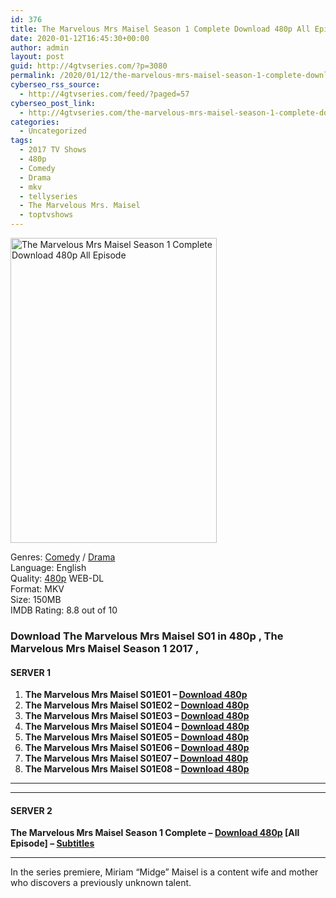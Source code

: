 ```yaml
---
id: 376
title: The Marvelous Mrs Maisel Season 1 Complete Download 480p All Episode
date: 2020-01-12T16:45:30+00:00
author: admin
layout: post
guid: http://4gtvseries.com/?p=3080
permalink: /2020/01/12/the-marvelous-mrs-maisel-season-1-complete-download-480p-all-episode/
cyberseo_rss_source:
  - http://4gtvseries.com/feed/?paged=57
cyberseo_post_link:
  - http://4gtvseries.com/the-marvelous-mrs-maisel-season-1-complete-download-480p-all-episode/
categories:
  - Uncategorized
tags:
  - 2017 TV Shows
  - 480p
  - Comedy
  - Drama
  - mkv
  - tellyseries
  - The Marvelous Mrs. Maisel
  - toptvshows
---
```

<img loading="lazy" class="aligncenter" src="https://3.bp.blogspot.com/-cLLi9TZzdzQ/XhtLBPz9UGI/AAAAAAAAA1Y/wybxAUbGLE8MZPZsrzaTBA_tpxx4dQsawCK4BGAYYCw/s1600/The%2BMarvelous%2BMrs%2BMaisel%2BSeason%2B1.jpg" alt="The Marvelous Mrs Maisel Season 1 Complete Download 480p All Episode" width="330" height="488" />

Genres: <a href="http://4gtvseries.com/tag/comedy/" data-wpel-link="internal">Comedy</a> /&nbsp;<a href="http://4gtvseries.com/tag/drama/" data-wpel-link="internal">Drama</a>  
Language: English  
Quality:&nbsp;<a href="http://4gtvseries.com/tag/480p/" data-wpel-link="internal">480p</a> WEB-DL  
Format: MKV  
Size: 150MB  
IMDB Rating: 8.8 out of 10

### **Download The Marvelous Mrs Maisel S01 in 480p , The Marvelous Mrs Maisel Season 1 2017 ,&nbsp;**

#### <span><strong>SERVER 1</strong></span>

  1. **The Marvelous Mrs Maisel S01E01 – <a href="http://slink.dl480p.xyz/HB5ub" data-wpel-link="external" target="_blank" rel="nofollow external noopener noreferrer" class="wpel-icon-left"><i class="wpel-icon fa fa-download" aria-hidden="true"></i>Download 480p</a>**
  2. **The Marvelous Mrs Maisel S01E02 – <a href="http://slink.dl480p.xyz/L1PwlVe" data-wpel-link="external" target="_blank" rel="nofollow external noopener noreferrer" class="wpel-icon-left"><i class="wpel-icon fa fa-download" aria-hidden="true"></i>Download 480p</a>**
  3. **The Marvelous Mrs Maisel S01E03 – <a href="http://slink.dl480p.xyz/IkMyEw" data-wpel-link="external" target="_blank" rel="nofollow external noopener noreferrer" class="wpel-icon-left"><i class="wpel-icon fa fa-download" aria-hidden="true"></i>Download 480p</a>**
  4. **The Marvelous Mrs Maisel S01E04 – <a href="http://slink.dl480p.xyz/fsnL" data-wpel-link="external" target="_blank" rel="nofollow external noopener noreferrer" class="wpel-icon-left"><i class="wpel-icon fa fa-download" aria-hidden="true"></i>Download 480p</a>**
  5. **The Marvelous Mrs Maisel S01E05 – <a href="http://slink.dl480p.xyz/D5cWXc" data-wpel-link="external" target="_blank" rel="nofollow external noopener noreferrer" class="wpel-icon-left"><i class="wpel-icon fa fa-download" aria-hidden="true"></i>Download 480p</a>**
  6. **The Marvelous Mrs Maisel S01E06 – <a href="http://slink.dl480p.xyz/oJ4vv" data-wpel-link="external" target="_blank" rel="nofollow external noopener noreferrer" class="wpel-icon-left"><i class="wpel-icon fa fa-download" aria-hidden="true"></i>Download 480p</a>**
  7. **The Marvelous Mrs Maisel S01E07 – <a href="http://slink.dl480p.xyz/YXRx0Tt" data-wpel-link="external" target="_blank" rel="nofollow external noopener noreferrer" class="wpel-icon-left"><i class="wpel-icon fa fa-download" aria-hidden="true"></i>Download 480p</a>**
  8. **The Marvelous Mrs Maisel S01E08 – <a href="http://slink.dl480p.xyz/7MlOqEoN" data-wpel-link="external" target="_blank" rel="nofollow external noopener noreferrer" class="wpel-icon-left"><i class="wpel-icon fa fa-download" aria-hidden="true"></i>Download 480p</a>**

* * *

* * *

#### <span><strong>SERVER 2</strong></span>

**The Marvelous Mrs Maisel Season 1 Complete – <a href="http://dl480p.xyz/3274/" data-wpel-link="external" target="_blank" rel="nofollow external noopener noreferrer" class="wpel-icon-left"><i class="wpel-icon fa fa-download" aria-hidden="true"></i>Download 480p</a> [All Episode] – <a href="https://subscene.com/subtitles/the-marvelous-mrs-maisel-first-season" data-wpel-link="external" target="_blank" rel="nofollow external noopener noreferrer" class="wpel-icon-left"><i class="wpel-icon fa fa-download" aria-hidden="true"></i>Subtitles</a>**

* * *

In the series premiere, Miriam “Midge” Maisel is a content wife and mother who discovers a previously unknown talent.

<div align="center">
</div>